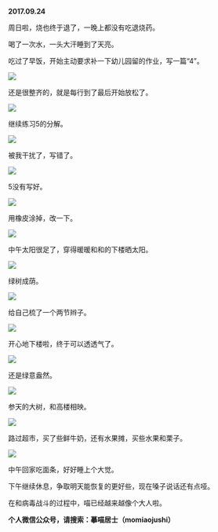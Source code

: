 
          
            
**2017.09.24**

周日啦，烧也终于退了，一晚上都没有吃退烧药。

喝了一次水，一头大汗睡到了天亮。

吃过了早饭，开始主动要求补一下幼儿园留的作业，写一篇“4”。




![](//upload-images.jianshu.io/upload_images/51001-1e8605ca64321eb0.jpg)




还是很整齐的，就是每行到了最后开始放松了。




![](//upload-images.jianshu.io/upload_images/51001-3faa6fd6aba94379.jpg)




继续练习5的分解。




![](//upload-images.jianshu.io/upload_images/51001-fd584b81a10c8f03.jpg)




被我干扰了，写错了。




![](//upload-images.jianshu.io/upload_images/51001-5e57e4b3c644074c.jpg)




5没有写好。




![](//upload-images.jianshu.io/upload_images/51001-ec40d0adc5867973.jpg)




用橡皮涂掉，改一下。




![](//upload-images.jianshu.io/upload_images/51001-52428308621e99d8.jpg)




中午太阳很足了，穿得暖暖和和的下楼晒太阳。




![](//upload-images.jianshu.io/upload_images/51001-b467e1c2329c6615.jpg)




绿树成荫。




![](//upload-images.jianshu.io/upload_images/51001-73d233494226b88e.jpg)




给自己梳了一个两节辫子。




![](//upload-images.jianshu.io/upload_images/51001-cca0c2ca28868689.jpg)




开心地下楼啦，终于可以透透气了。




![](//upload-images.jianshu.io/upload_images/51001-30ce71130768ad24.jpg)




还是绿意盎然。




![](//upload-images.jianshu.io/upload_images/51001-f24b0aeaf66e493a.jpg)




参天的大树，和高楼相映。




![](//upload-images.jianshu.io/upload_images/51001-d533787693dad939.jpg)




路过超市，买了些鲜牛奶，还有水果摊，买些水果和栗子。




![](//upload-images.jianshu.io/upload_images/51001-254bf478125cd0ee.jpg)




中午回家吃面条，好好睡上个大觉。

下午继续休息，争取明天能恢复的更好些，现在嗓子说话还有点哑。

在和病毒战斗的过程中，喵已经越来越像个大人啦。


**个人微信公众号，请搜索：摹喵居士（momiaojushi）**

          
        